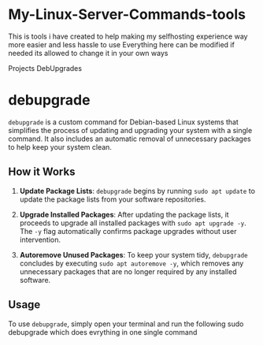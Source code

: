 # My-Linux-Server-Commands-tools


This is tools i have created to help making my selfhosting experience way more easier and less hassle to use
Everything here can be modified if needed its allowed to change it in your own ways


Projects
DebUpgrades
# debupgrade

`debupgrade` is a custom command for Debian-based Linux systems that simplifies the process of updating and upgrading your system with a single command. It also includes an automatic removal of unnecessary packages to help keep your system clean.

## How it Works

1. **Update Package Lists**: `debupgrade` begins by running `sudo apt update` to update the package lists from your software repositories.

2. **Upgrade Installed Packages**: After updating the package lists, it proceeds to upgrade all installed packages with `sudo apt upgrade -y`. The `-y` flag automatically confirms package upgrades without user intervention.

3. **Autoremove Unused Packages**: To keep your system tidy, `debupgrade` concludes by executing `sudo apt autoremove -y`, which removes any unnecessary packages that are no longer required by any installed software.

## Usage

To use `debupgrade`, simply open your terminal and run the following sudo debupgrade which does evrything in one single command





